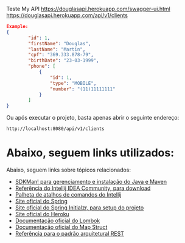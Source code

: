
Teste My API
https://douglasapi.herokuapp.com/swagger-ui.html
https://douglasapi.herokuapp.com/api/v1/clients

``` JSON
Example:
{
        "id": 1,
        "firstName": "Douglas",
        "lastName": "Martin",
        "cpf": "369.333.878-79",
        "birthDate": "23-03-1999",
        "phone": [
            {
                "id": 1,
                "type": "MOBILE",
                "number": "(11)11111111"
            }
        ]
}
```

Ou após executar o projeto, basta apenas abrir o seguinte endereço:

```
http://localhost:8080/api/v1/clients
```
Abaixo, seguem links utilizados:
=======
Abaixo, seguem links sobre tópicos relacionados:
* [SDKMan! para gerenciamento e instalação do Java e Maven](https://sdkman.io/)
* [Referência do Intellij IDEA Community, para download](https://www.jetbrains.com/idea/download)
* [Palheta de atalhos de comandos do Intellij](https://resources.jetbrains.com/storage/products/intellij-idea/docs/IntelliJIDEA_ReferenceCard.pdf)
* [Site oficial do Spring](https://spring.io/)
* [Site oficial do Spring Initialzr, para setup do projeto](https://start.spring.io/)
* [Site oficial do Heroku](https://www.heroku.com/)
* [Documentação oficial do Lombok](https://projectlombok.org/)
* [Documentação oficial do Map Struct](https://mapstruct.org/)
* [Referência para o padrão arquitetural REST](https://restfulapi.net/)
